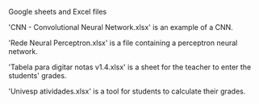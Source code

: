 Google sheets and Excel files

'CNN - Convolutional Neural Network.xlsx' is an example of a CNN.

'Rede Neural Perceptron.xlsx' is a file containing a perceptron neural network.

'Tabela para digitar notas v1.4.xlsx' is a sheet for the teacher to enter the students' grades.

'Univesp atividades.xlsx' is a tool for students to calculate their grades.
